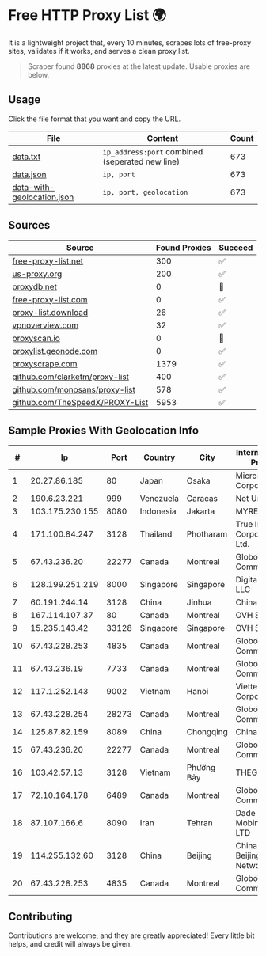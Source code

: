 
# Free HTTP Proxy List 🌍

It is a lightweight project that, every 10 minutes, scrapes lots of free-proxy sites, validates if it works, and serves a clean proxy list.


> Scraper found **8868** proxies at the latest update. Usable proxies are below.

## Usage

Click the file format that you want and copy the URL.


|File|Content|Count|
|----|-------|-----|
|[data.txt](https://raw.githubusercontent.com/themiralay/Proxy-List-World/master/data.txt)|`ip_address:port` combined (seperated new line)|673|
|[data.json](https://raw.githubusercontent.com/themiralay/Proxy-List-World/master/data.json)|`ip, port`|673|
|[data-with-geolocation.json](https://raw.githubusercontent.com/themiralay/Proxy-List-World/master/data-with-geolocation.json)|`ip, port, geolocation`|673|

## Sources

|Source|Found Proxies|Succeed|
|------|-------------|-------|
|[free-proxy-list.net](https://free-proxy-list.net)|300|✅|
|[us-proxy.org](https://www.us-proxy.org)|200|✅|
|[proxydb.net](http://proxydb.net)|0|🚫|
|[free-proxy-list.com](https://free-proxy-list.com/?page=&port=&type%5B%5D=http&type%5B%5D=https&up_time=0&search=Search)|0|✅|
|[proxy-list.download](https://www.proxy-list.download/HTTP)|26|✅|
|[vpnoverview.com](https://vpnoverview.com/privacy/anonymous-browsing/free-proxy-servers)|32|✅|
|[proxyscan.io](https://www.proxyscan.io)|0|🚫|
|[proxylist.geonode.com](https://proxylist.geonode.com/api/proxy-list?limit=300&page=1&sort_by=lastChecked&sort_type=desc&protocols=http,https)|0|✅|
|[proxyscrape.com](https://api.proxyscrape.com/v2/?request=displayproxies&protocol=http&timeout=10000&country=all&ssl=all&anonymity=all)|1379|✅|
|[github.com/clarketm/proxy-list](https://raw.githubusercontent.com/clarketm/proxy-list/master/proxy-list-raw.txt)|400|✅|
|[github.com/monosans/proxy-list](https://raw.githubusercontent.com/monosans/proxy-list/main/proxies/http.txt)|578|✅|
|[github.com/TheSpeedX/PROXY-List](https://raw.githubusercontent.com/TheSpeedX/PROXY-List/master/http.txt)|5953|✅|


## Sample Proxies With Geolocation Info

|#|Ip|Port|Country|City|Internet Service Provider|
|-|--|----|-------|----|-------------------------|
|1|20.27.86.185|80|Japan|Osaka|Microsoft Corporation|
|2|190.6.23.221|999|Venezuela|Caracas|Net Uno|
|3|103.175.230.155|8080|Indonesia|Jakarta|MYREPUBLIC|
|4|171.100.84.247|3128|Thailand|Photharam|True Internet Corporation CO. Ltd.|
|5|67.43.236.20|22277|Canada|Montreal|GloboTech Communications|
|6|128.199.251.219|8000|Singapore|Singapore|DigitalOcean, LLC|
|7|60.191.244.14|3128|China|Jinhua|Chinanet|
|8|167.114.107.37|80|Canada|Montreal|OVH SAS|
|9|15.235.143.42|33128|Singapore|Singapore|OVH SAS|
|10|67.43.228.253|4835|Canada|Montreal|GloboTech Communications|
|11|67.43.236.19|7733|Canada|Montreal|GloboTech Communications|
|12|117.1.252.143|9002|Vietnam|Hanoi|Viettel Corporation|
|13|67.43.228.254|28273|Canada|Montreal|GloboTech Communications|
|14|125.87.82.159|8089|China|Chongqing|China Telecom|
|15|67.43.236.20|22277|Canada|Montreal|GloboTech Communications|
|16|103.42.57.13|3128|Vietnam|Phường Bảy|THEGIOISO|
|17|72.10.164.178|6489|Canada|Montreal|GloboTech Communications|
|18|87.107.166.6|8090|Iran|Tehran|Dade Pardazi Mobinhost Co LTD|
|19|114.255.132.60|3128|China|Beijing|China Unicom Beijing Province Network|
|20|67.43.228.253|4835|Canada|Montreal|GloboTech Communications|



## Contributing

Contributions are welcome, and they are greatly appreciated! Every
little bit helps, and credit will always be given.

